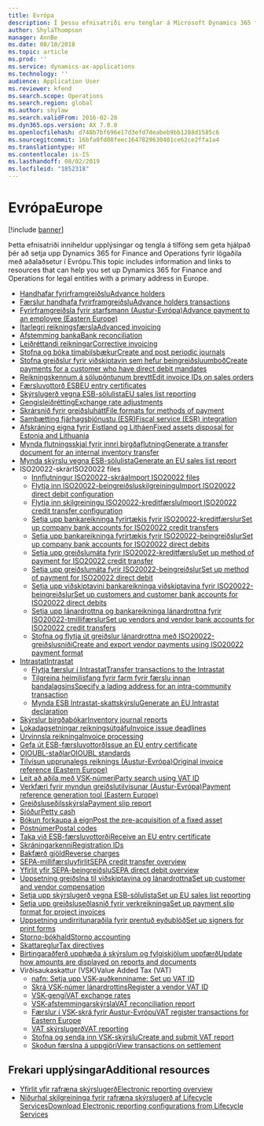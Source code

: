 ```yaml
---
title: Evrópa
description: Í þessu efnisatriði eru tenglar á Microsoft Dynamics 365 for Finance and Operations fyrir Evrópu.
author: ShylaThompson
manager: AnnBe
ms.date: 08/10/2018
ms.topic: article
ms.prod: ''
ms.service: dynamics-ax-applications
ms.technology: ''
audience: Application User
ms.reviewer: kfend
ms.search.scope: Operations
ms.search.region: global
ms.author: shylaw
ms.search.validFrom: 2016-02-28
ms.dyn365.ops.version: AX 7.0.0
ms.openlocfilehash: d748b7bf696e17d3efd7deabeb9bb1288d1585c6
ms.sourcegitcommit: 16bfa0fd08feec1647829630401ce62ce2ffa1a4
ms.translationtype: HT
ms.contentlocale: is-IS
ms.lasthandoff: 08/02/2019
ms.locfileid: "1852318"
---
```

# <a name="europe"></a><span data-ttu-id="d0b3d-103">Evrópa</span><span class="sxs-lookup"><span data-stu-id="d0b3d-103">Europe</span></span> 

[!include [banner](../includes/banner.md)]

<span data-ttu-id="d0b3d-104">Þetta efnisatriði inniheldur upplýsingar og tengla á tilföng sem geta hjálpað þér að setja upp Dynamics 365 for Finance and Operations fyrir lögaðila með aðalaðsetur í Evrópu.</span><span class="sxs-lookup"><span data-stu-id="d0b3d-104">This topic includes information and links to resources that can help you set up Dynamics 365 for Finance and Operations for legal entities with a primary address in Europe.</span></span> 

- [<span data-ttu-id="d0b3d-105">Handhafar fyrirframgreiðslu</span><span class="sxs-lookup"><span data-stu-id="d0b3d-105">Advance holders</span></span>](emea-advance-holders.md)
 - [<span data-ttu-id="d0b3d-106">Færslur handhafa fyrirframgreiðslu</span><span class="sxs-lookup"><span data-stu-id="d0b3d-106">Advance holders transactions</span></span>](emea-advance-holders-transactions.md)
 - [<span data-ttu-id="d0b3d-107">Fyrirframgreiðsla fyrir starfsmann (Austur-Evrópa)</span><span class="sxs-lookup"><span data-stu-id="d0b3d-107">Advance payment to an employee (Eastern Europe)</span></span>](tasks/advance-payment-employee.md)
- [<span data-ttu-id="d0b3d-108">Ítarlegri reikningsfærsla</span><span class="sxs-lookup"><span data-stu-id="d0b3d-108">Advanced invoicing</span></span>](emea-advance-invoice.md)
- [<span data-ttu-id="d0b3d-109">Afstemming banka</span><span class="sxs-lookup"><span data-stu-id="d0b3d-109">Bank reconciliation</span></span>](emea-bank-reconciliation.md)
- [<span data-ttu-id="d0b3d-110">Leiðréttandi reikningar</span><span class="sxs-lookup"><span data-stu-id="d0b3d-110">Corrective invoicing</span></span>](emea-corrective-invoice.md)
- [<span data-ttu-id="d0b3d-111">Stofna og bóka tímabilsbækur</span><span class="sxs-lookup"><span data-stu-id="d0b3d-111">Create and post periodic journals</span></span>](emea-create-post-periodic-journals.md)
- [<span data-ttu-id="d0b3d-112">Stofna greiðslur fyrir viðskiptavin sem hefur beingreiðsluumboð</span><span class="sxs-lookup"><span data-stu-id="d0b3d-112">Create payments for a customer who have direct debit mandates</span></span>](tasks/create-payments-customers-who-have-direct-debit-mandates.md)
- [<span data-ttu-id="d0b3d-113">Reikningskennum á sölupöntunum breytt</span><span class="sxs-lookup"><span data-stu-id="d0b3d-113">Edit invoice IDs on sales orders</span></span>](emea-edit-invoice-id-sales-orders.md)
- [<span data-ttu-id="d0b3d-114">Færsluvottorð ESB</span><span class="sxs-lookup"><span data-stu-id="d0b3d-114">EU entry certificates</span></span>](emea-entry-certificates.md)
- [<span data-ttu-id="d0b3d-115">Skýrslugerð vegna ESB-sölulista</span><span class="sxs-lookup"><span data-stu-id="d0b3d-115">EU sales list reporting</span></span>](emea-eu-sales-list.md)
- [<span data-ttu-id="d0b3d-116">Gengisleiðrétting</span><span class="sxs-lookup"><span data-stu-id="d0b3d-116">Exchange rate adjustments</span></span>](emea-exchange-rate-adjustments.md)
- [<span data-ttu-id="d0b3d-117">Skrársnið fyrir greiðsluhátt</span><span class="sxs-lookup"><span data-stu-id="d0b3d-117">File formats for methods of payment</span></span>](emea-select-file-formats-for-the-method-of-payments.md)
- [<span data-ttu-id="d0b3d-118">Samþætting fjárhagsþjónustu (ESR)</span><span class="sxs-lookup"><span data-stu-id="d0b3d-118">Fiscal service (ESR) integration</span></span>](emea-fiscal-service-integration.md)
- [<span data-ttu-id="d0b3d-119">Afskráning eigna fyrir Eistland og Litháen</span><span class="sxs-lookup"><span data-stu-id="d0b3d-119">Fixed assets disposal for Estonia and Lithuania</span></span>](emea-credit-note-reverse-fixed-asset-sale.md)
- [<span data-ttu-id="d0b3d-120">Mynda flutningsskjal fyrir innri birgðaflutning</span><span class="sxs-lookup"><span data-stu-id="d0b3d-120">Generate a transfer document for an internal inventory transfer</span></span>](tasks/transfer-document-internal-inventory-transfer.md)
- [<span data-ttu-id="d0b3d-121">Mynda skýrslu vegna ESB-sölulista</span><span class="sxs-lookup"><span data-stu-id="d0b3d-121">Generate an EU sales list report</span></span>](tasks/eur-00011-eu-sales-list-report.md)
- <span data-ttu-id="d0b3d-122">ISO20022-skrár</span><span class="sxs-lookup"><span data-stu-id="d0b3d-122">ISO20022 files</span></span>
  - [<span data-ttu-id="d0b3d-123">Innflutningur ISO20022-skráa</span><span class="sxs-lookup"><span data-stu-id="d0b3d-123">Import ISO20022 files</span></span>](emea-ISO20022-file-formats.md)
  - [<span data-ttu-id="d0b3d-124">Flytja inn ISO20022-beingreiðsluskilgreiningu</span><span class="sxs-lookup"><span data-stu-id="d0b3d-124">Import ISO20022 direct debit configuration</span></span>](tasks/import-iso20022-direct-debit-configuration.md)
  - [<span data-ttu-id="d0b3d-125">Flytja inn skilgreiningu ISO20022-kreditfærslu</span><span class="sxs-lookup"><span data-stu-id="d0b3d-125">Import ISO20022 credit transfer configuration</span></span>](tasks/import-iso20022-credit-transfer-configuration.md)
  - [<span data-ttu-id="d0b3d-126">Setja upp bankareikninga fyrirtækis fyrir ISO20022-kreditfærslur</span><span class="sxs-lookup"><span data-stu-id="d0b3d-126">Set up company bank accounts for ISO20022 credit transfers</span></span>](tasks/set-up-company-bank-accounts-iso20022-credit-transfers.md)
  - [<span data-ttu-id="d0b3d-127">Setja upp bankareikninga fyrirtækis fyrir ISO20022-beingreiðslur</span><span class="sxs-lookup"><span data-stu-id="d0b3d-127">Set up company bank accounts for ISO20022 direct debits</span></span>](tasks/set-up-company-bank-accounts-iso20022-direct-debits.md)
  - [<span data-ttu-id="d0b3d-128">Setja upp greiðslumáta fyrir ISO20022-kreditfærslu</span><span class="sxs-lookup"><span data-stu-id="d0b3d-128">Set up method of payment for ISO20022 credit transfer</span></span>](tasks/set-up-method-payment-iso20022-credit-transfer.md)
  - [<span data-ttu-id="d0b3d-129">Setja upp greiðslumáta fyrir ISO20022-beingreiðslur</span><span class="sxs-lookup"><span data-stu-id="d0b3d-129">Set up method of payment for ISO20022 direct debit</span></span>](tasks/setup-method-payment-iso20022-direct-debit.md)
  - [<span data-ttu-id="d0b3d-130">Setja upp viðskiptavini bankareikninga viðskiptavina fyrir ISO20022-beingreiðslur</span><span class="sxs-lookup"><span data-stu-id="d0b3d-130">Set up customers and customer bank accounts for ISO20022 direct debits</span></span>](tasks/set-up-bank-accounts-iso20022-direct-debits.md)
  - [<span data-ttu-id="d0b3d-131">Setja upp lánardrottna og bankareikninga lánardrottna fyrir ISO20022-tmillifærslur</span><span class="sxs-lookup"><span data-stu-id="d0b3d-131">Set up vendors and vendor bank accounts for ISO20022 credit transfers</span></span>](tasks/set-up-vendor-iso20022-credit-transfers.md)
  - [<span data-ttu-id="d0b3d-132">Stofna og flytja út greiðslur lánardrottna með ISO20022-greiðslusniði</span><span class="sxs-lookup"><span data-stu-id="d0b3d-132">Create and export vendor payments using ISO20022 payment format</span></span>](tasks/create-export-vendor-payments-iso20022-payment-format.md)
- [<span data-ttu-id="d0b3d-133">Intrastat</span><span class="sxs-lookup"><span data-stu-id="d0b3d-133">Intrastat</span></span>](emea-intrastat.md)
  - [<span data-ttu-id="d0b3d-134">Flytja færslur í Intrastat</span><span class="sxs-lookup"><span data-stu-id="d0b3d-134">Transfer transactions to the Intrastat</span></span>](tasks/transfer-transactions-intrastat.md)
  - [<span data-ttu-id="d0b3d-135">Tilgreina heimilisfang fyrir farm fyrir færslu innan bandalagsins</span><span class="sxs-lookup"><span data-stu-id="d0b3d-135">Specify a lading address for an intra-community transaction</span></span>](tasks/eur-00002-specify-lading-address-intra-community.md)
  - [<span data-ttu-id="d0b3d-136">Mynda ESB Intrastat-skattskýrslu</span><span class="sxs-lookup"><span data-stu-id="d0b3d-136">Generate an EU Intrastat declaration</span></span>](tasks/eur-00002-eu-intrastat-declaration.md)
- [<span data-ttu-id="d0b3d-137">Skýrslur birgðabókar</span><span class="sxs-lookup"><span data-stu-id="d0b3d-137">Inventory journal reports</span></span>](emea-set-up-report-inventory-journal-names.md)
- [<span data-ttu-id="d0b3d-138">Lokadagsetningar reikningsútgáfu</span><span class="sxs-lookup"><span data-stu-id="d0b3d-138">Invoice issue deadlines</span></span>](emea-invoice-issue-deadline.md)
- [<span data-ttu-id="d0b3d-139">Úrvinnsla reikninga</span><span class="sxs-lookup"><span data-stu-id="d0b3d-139">Invoice processing</span></span>](emea-invoice-processing.md)
- [<span data-ttu-id="d0b3d-140">Gefa út ESB-færsluvottorð</span><span class="sxs-lookup"><span data-stu-id="d0b3d-140">Issue an EU entry certificate</span></span>](tasks/eur-00012-issue-eu-entry-certificate.md)
- [<span data-ttu-id="d0b3d-141">OIOUBL-staðlar</span><span class="sxs-lookup"><span data-stu-id="d0b3d-141">OIOUBL standards</span></span>](emea-oioubl-standards-electronic-invoicing.md)
- [<span data-ttu-id="d0b3d-142">Tilvísun upprunalegs reiknings (Austur-Evrópa)</span><span class="sxs-lookup"><span data-stu-id="d0b3d-142">Original invoice reference (Eastern Europe)</span></span>](tasks/ee-00004-original-invoice-reference.md)
- [<span data-ttu-id="d0b3d-143">Leit að aðila með VSK-númeri</span><span class="sxs-lookup"><span data-stu-id="d0b3d-143">Party search using VAT ID</span></span>](tasks/eur-00015-party-search-vat-id.md)
- [<span data-ttu-id="d0b3d-144">Verkfæri fyrir myndun greiðslutilvísunar (Austur-Evrópa)</span><span class="sxs-lookup"><span data-stu-id="d0b3d-144">Payment reference generation tool (Eastern Europe)</span></span>](tasks/ee-00015-payment-reference-generation-tool.md)
- [<span data-ttu-id="d0b3d-145">Greiðsluseðilsskýrsla</span><span class="sxs-lookup"><span data-stu-id="d0b3d-145">Payment slip report</span></span>](emea-eur-payment-slip-report-giro.md)
- [<span data-ttu-id="d0b3d-146">Sjóður</span><span class="sxs-lookup"><span data-stu-id="d0b3d-146">Petty cash</span></span>](emea-petty-cash.md)
- [<span data-ttu-id="d0b3d-147">Bókun forkaupa á eign</span><span class="sxs-lookup"><span data-stu-id="d0b3d-147">Post the pre-acquisition of a fixed asset</span></span>](emea-pre-acquisition-acquisition-fixed-asset.md)
- [<span data-ttu-id="d0b3d-148">Póstnúmer</span><span class="sxs-lookup"><span data-stu-id="d0b3d-148">Postal codes</span></span>](emea-import-create-postal-codes-manually.md)
- [<span data-ttu-id="d0b3d-149">Taka við ESB-færsluvottorði</span><span class="sxs-lookup"><span data-stu-id="d0b3d-149">Receive an EU entry certificate</span></span>](tasks/eur-00012-receive-eu-entry-certificate.md)
- [<span data-ttu-id="d0b3d-150">Skráningarkenni</span><span class="sxs-lookup"><span data-stu-id="d0b3d-150">Registration IDs</span></span>](emea-registration-ids.md)
- [<span data-ttu-id="d0b3d-151">Bakfærð gjöld</span><span class="sxs-lookup"><span data-stu-id="d0b3d-151">Reverse charges</span></span>](emea-reverse-charge.md)
- [<span data-ttu-id="d0b3d-152">SEPA-millifærsluyfirlit</span><span class="sxs-lookup"><span data-stu-id="d0b3d-152">SEPA credit transfer overview</span></span>](../accounts-payable/sepa-credit-transfer.md)
- [<span data-ttu-id="d0b3d-153">Yfirlit yfir SEPA-beingreiðslu</span><span class="sxs-lookup"><span data-stu-id="d0b3d-153">SEPA direct debit overview</span></span>](../accounts-receivable/sepa-direct-debit-overview.md)
- [<span data-ttu-id="d0b3d-154">Uppsetning greiðslna til viðskiptavina og lánardrottna</span><span class="sxs-lookup"><span data-stu-id="d0b3d-154">Set up customer and vendor compensation</span></span>](emea-compensation-customer-vendor-transactions.md)
- [<span data-ttu-id="d0b3d-155">Setja upp skýrslugerð vegna ESB-sölulista</span><span class="sxs-lookup"><span data-stu-id="d0b3d-155">Set up EU sales list reporting</span></span>](tasks/eur-00011-eu-sales-list-reporting.md)
- [<span data-ttu-id="d0b3d-156">Setja upp greiðsluseðlasnið fyrir verkreikninga</span><span class="sxs-lookup"><span data-stu-id="d0b3d-156">Set up payment slip format for project invoices</span></span>](tasks/set-up-payment-slip-format-project-invoices.md)
- [<span data-ttu-id="d0b3d-157">Uppsetning undirritunaraðila fyrir prentuð eyðublöð</span><span class="sxs-lookup"><span data-stu-id="d0b3d-157">Set up signers for print forms</span></span>](emea-set-up-signers-for-printing-forms.md)
- [<span data-ttu-id="d0b3d-158">Storno-bókhald</span><span class="sxs-lookup"><span data-stu-id="d0b3d-158">Storno accounting</span></span>](emea-storno.md)
- [<span data-ttu-id="d0b3d-159">Skattareglur</span><span class="sxs-lookup"><span data-stu-id="d0b3d-159">Tax directives</span></span>](emea-tax-directives.md)
- [<span data-ttu-id="d0b3d-160">Birtingaraðferð upphæða á skýrslum og fylgiskjölum uppfærð</span><span class="sxs-lookup"><span data-stu-id="d0b3d-160">Update how amounts are displayed on reports and documents</span></span>](emea-amount-printing-forms.md)
- <span data-ttu-id="d0b3d-161">Virðisaukaskattur (VSK)</span><span class="sxs-lookup"><span data-stu-id="d0b3d-161">Value Added Tax (VAT)</span></span>
  - [<span data-ttu-id="d0b3d-162">nafn: Setja upp VSK-auðkenni</span><span class="sxs-lookup"><span data-stu-id="d0b3d-162">name: Set up VAT ID</span></span>](tasks/eur-00015-vat-id.md)
  - [<span data-ttu-id="d0b3d-163">Skrá VSK-númer lánardrottins</span><span class="sxs-lookup"><span data-stu-id="d0b3d-163">Register a vendor VAT ID</span></span>](tasks/eur-00015-registration-vendor-vat-id.md)
  - [<span data-ttu-id="d0b3d-164">VSK-gengi</span><span class="sxs-lookup"><span data-stu-id="d0b3d-164">VAT exchange rates</span></span>](emea-vat-exchange-rate.md)
  - [<span data-ttu-id="d0b3d-165">VSK-afstemmingarskýrsla</span><span class="sxs-lookup"><span data-stu-id="d0b3d-165">VAT reconciliation report</span></span>](tasks/eur-00018-vat-reconciliation-report.md)
  - [<span data-ttu-id="d0b3d-166">Færslur í VSK-skrá fyrir Austur-Evrópu</span><span class="sxs-lookup"><span data-stu-id="d0b3d-166">VAT register transactions for Eastern Europe</span></span>](emea-vat-register-transactions.md)
  - [<span data-ttu-id="d0b3d-167">VAT skýrslugerð</span><span class="sxs-lookup"><span data-stu-id="d0b3d-167">VAT reporting</span></span>](emea-vat-reporting.md)
  - [<span data-ttu-id="d0b3d-168">Stofna og senda inn VSK-skýrslu</span><span class="sxs-lookup"><span data-stu-id="d0b3d-168">Create and submit VAT report</span></span>](tasks/create-submit-vat-report.md)
  - [<span data-ttu-id="d0b3d-169">Skoðun færslna á uppgjöri</span><span class="sxs-lookup"><span data-stu-id="d0b3d-169">View transactions on settlement</span></span>](emea-transactions-settlement-form.md)

## <a name="additional-resources"></a><span data-ttu-id="d0b3d-170">Frekari upplýsingar</span><span class="sxs-lookup"><span data-stu-id="d0b3d-170">Additional resources</span></span>

- [<span data-ttu-id="d0b3d-171">Yfirlit yfir rafræna skýrslugerð</span><span class="sxs-lookup"><span data-stu-id="d0b3d-171">Electronic reporting overview</span></span>](../../dev-itpro/analytics/general-electronic-reporting.md)
- [<span data-ttu-id="d0b3d-172">Niðurhal skilgreininga fyrir rafræna skýrslugerð af Lifecycle Services</span><span class="sxs-lookup"><span data-stu-id="d0b3d-172">Download Electronic reporting configurations from Lifecycle Services</span></span>](../../dev-itpro/analytics/download-electronic-reporting-configuration-lcs.md)

